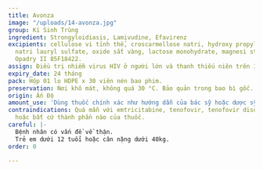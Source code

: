 ```yaml
---
title: Avonza
image: "/uploads/14-avonza.jpg"
group: Kí Sinh Trùng
ingredient: Strongyloidiasis, Lamivudine, Efavirenz
excipients: cellulose vi tỉnh thể, croscarmellose natri, hydroxy propyl cellulose,
  natri lauryl sulfate, oxide sắt vàng, lactose monohydrate, magnesi stearate, trắng
  Opadry II 85F18422.
assign: Điều trị nhiễm virus HIV ở người lớn và thanh thiếu niên trên 12 tuổi.
expiry_date: 24 tháng
pack: Hộp 01 lọ HDPE x 30 viên nén bao phim.
preservation: Nơi khô mát, không quá 30 °C. Bảo quản trong bao bì gốc. Tránh ánh sáng.
origin: Ấn Độ
amount_use: 'Dùng thuốc chính xác như hướng dẫn của bác sỹ hoặc dược sỹ. '
contraindications: Quá mẫn với emtricitabine, tenofovir, tenofovir disoproxil fumarate
  hoặc bất cứ thành phần nào của thuốc.
careful: |-
  Bệnh nhân có vấn đề về thận.
  Trẻ em dưới 12 tuổi hoặc cân nặng dưới 40kg.
order: 0

---
```

